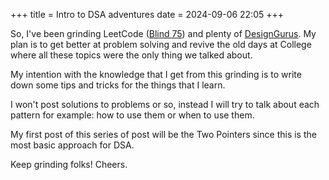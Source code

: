 +++
title = Intro to DSA adventures
date = 2024-09-06 22:05
+++

So, I've been grinding LeetCode ([Blind 75](https://leetcode.com/studyplan/leetcode-75/)) and plenty of [DesignGurus](https://www.designgurus.io/course/grokking-the-coding-interview). My plan is to get better at problem solving and revive the old days at College where all these topics were the only thing we talked about.

My intention with the knowledge that I get from this grinding is to write down some tips and tricks for the things that I learn.

I won't post solutions to problems or so, instead I will try to talk about each pattern for example: how to use them or when to use them.

My first post of this series of post will be the Two Pointers since this is the most basic approach for DSA.

Keep grinding folks!
Cheers.
